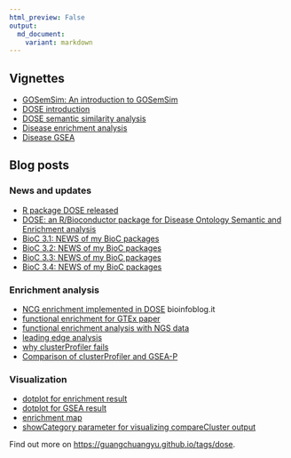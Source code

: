 ```yaml
---
html_preview: False
output:
  md_document:
    variant: markdown
---
```


<!-- AddToAny BEGIN -->
<div class="a2a_kit a2a_kit_size_32 a2a_default_style">

<a class="a2a_dd" href="//www.addtoany.com/share"></a>
<a class="a2a_button_facebook"></a> <a class="a2a_button_twitter"></a>
<a class="a2a_button_google_plus"></a>
<a class="a2a_button_pinterest"></a> <a class="a2a_button_reddit"></a>
<a class="a2a_button_sina_weibo"></a> <a class="a2a_button_wechat"></a>
<a class="a2a_button_douban"></a>

</div>

<script async src="//static.addtoany.com/menu/page.js"></script>
<!-- AddToAny END -->
<link rel="stylesheet" href="https://guangchuangyu.github.io/css/font-awesome.min.css">

<i class="fa fa-book"></i> Vignettes
------------------------------------

-   [GOSemSim: An introduction to
    GOSemSim](https://bioconductor.org/packages/devel/bioc/vignettes/GOSemSim/inst/doc/GOSemSim.html)
-   [DOSE
    introduction](https://bioconductor.org/packages/devel/bioc/vignettes/DOSE/inst/doc/DOSE.html)
-   [DOSE semantic similarity
    analysis](https://bioconductor.org/packages/devel/bioc/vignettes/DOSE/inst/doc/semanticAnalysis.html)
-   [Disease enrichment
    analysis](https://bioconductor.org/packages/devel/bioc/vignettes/DOSE/inst/doc/enrichmentAnalysis.html)
-   [Disease
    GSEA](https://bioconductor.org/packages/devel/bioc/vignettes/DOSE/inst/doc/GSEA.html)

<i class="fa fa-wordpress"></i> Blog posts
------------------------------------------

### <i class="fa fa-angle-double-right"></i> News and updates

-   [R package DOSE
    released](https://guangchuangyu.github.io/2011/06/r-package-dose-released)
-   [DOSE: an R/Bioconductor package for Disease Ontology Semantic and
    Enrichment
    analysis](https://guangchuangyu.github.io/2015/03/dose-an-r/bioconductor-package-for-disease-ontology-semantic-and-enrichment-analysis)
-   [BioC 3.1: NEWS of my BioC
    packages](https://guangchuangyu.github.io/2015/04/bioc-31-news-of-my-bioc-packages)
-   [BioC 3.2: NEWS of my BioC
    packages](https://guangchuangyu.github.io/2015/10/bioc-32-news-of-my-bioc-packages)
-   [BioC 3.3: NEWS of my BioC
    packages](https://guangchuangyu.github.io/2016/05/bioc-33-news-of-my-bioc-packages/)
-   [BioC 3.4: NEWS of my BioC
    packages](https://guangchuangyu.github.io/2016/10/bioc-34-news-of-my-bioc-packages)

### <i class="fa fa-angle-double-right"></i> Enrichment analysis

-   [NCG enrichment implemented in
    DOSE](http://bioinfoblog.it/2015/04/ncg-enrichment-implemented-in-dose/)
    <i class="fa fa-arrow-left"></i> bioinfoblog.it
-   [functional enrichment for GTEx
    paper](https://guangchuangyu.github.io/2015/08/functional-enrichment-for-gtex-paper)
-   [functional enrichment analysis with NGS
    data](https://guangchuangyu.github.io/2015/08/functional-enrichment-analysis-with-ngs-data)
-   [leading edge
    analysis](https://guangchuangyu.github.io/2016/07/leading-edge-analysis/)
-   [why clusterProfiler
    fails](https://guangchuangyu.github.io/2014/08/why-clusterprofiler-fails)
-   [Comparison of clusterProfiler and
    GSEA-P](https://guangchuangyu.github.io/2015/11/comparison-of-clusterprofiler-and-gsea-p)

### <i class="fa fa-angle-double-right"></i> Visualization

-   [dotplot for enrichment
    result](https://guangchuangyu.github.io/2015/06/dotplot-for-enrichment-result)
-   [dotplot for GSEA
    result](http://guangchuangyu.github.io/2016/12/dotplot-for-gsea-result/)
-   [enrichment
    map](https://guangchuangyu.github.io/2014/08/enrichment-map)
-   [showCategory parameter for visualizing compareCluster
    output](https://guangchuangyu.github.io/2016/11/showcategory-parameter-for-visualizing-comparecluster-output/)

<i class="fa fa-hand-o-right"></i> Find out more on
<https://guangchuangyu.github.io/tags/dose>.
